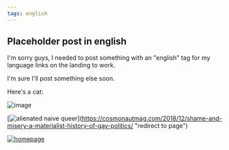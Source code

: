 ```yaml
---
tags: english 
---
```


## Placeholder post in english

I'm sorry guys, I needed to post something with an "english" tag for my language links on the landing to work. 

I'm sure I'll post something else soon.

Here's a cat:

![image](https://github.com/sansmerde/sansmerde.github.io/assets/156181842/082ae77b-40d1-4717-9770-d066dec631b8)

[![[alienated naive queer](https://cosmonautmag.com/2018/12/shame-and-misery-a-materialist-history-of-gay-politics/)](https://cosmonaut.blog/wp-content/uploads/2018/12/gaylib5.png)](https://cosmonautmag.com/2018/12/shame-and-misery-a-materialist-history-of-gay-politics/ "redirect to page")

[![homepage][1]][2]

[1]:  https://cosmonaut.blog/wp-content/uploads/2018/12/gaylib5.png
[2]:  https://cosmonautmag.com/2018/12/shame-and-misery-a-materialist-history-of-gay-politics/ "image source page"


